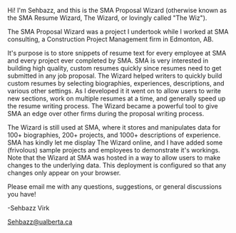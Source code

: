 Hi! I'm Sehbazz, and this is the SMA Proposal Wizard (otherwise known as the SMA Resume Wizard, The Wizard, or lovingly called "The Wiz").

The SMA Proposal Wizard was a project I undertook while I worked at SMA consulting, a Construction Project Management firm in Edmonton, AB.

It's purpose is to store snippets of resume text for every employee at SMA and every project ever completed by SMA. SMA is very interested in building high quality, custom resumes quickly since resumes need to get submitted in any job proposal. The Wizard helped writers to quickly build custom resumes by selecting biographies, experiences, descriptions, and various other settings. As I developed it it went on to allow users to write new sections, work on multiple resumes at a time, and generally speed up the resume writing process. The Wizard became a powerful tool to give SMA an edge over other firms during the proposal writing process.

The Wizard is still used at SMA, where it stores and manipulates data for 100+ biographies, 200+ projects, and 1000+ descriptions of experience. SMA has kindly let me display The Wizard online, and I have added some (frivolous) sample projects and employees to demonstrate it's workings. Note that the Wizard at SMA was hosted in a way to allow users to make changes to the underlying data. This deployment is configured so that any changes only appear on your browser.

Please email me with any questions, suggestions, or general discussions you have!

-Sehbazz Virk

Sehbazz@ualberta.ca
